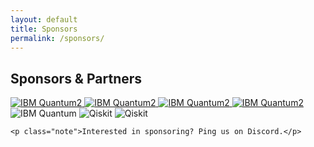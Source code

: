 ```yaml
---
layout: default
title: Sponsors
permalink: /sponsors/
---
```


<main class="container">
  <section id="sponsors" class="card">
    <h2>Sponsors & Partners</h2>
    <div class="sponsor-grid" aria-label="Sponsor logos">
      <a href="https://www.ibm.com/quantum" target="_blank" rel="noopener">
        <img src="{{ '/assets/IBM_Quantum_Logo.png' | relative_url }}"
           alt="IBM Quantum2" class="sponsor-logo" loading="lazy" decoding="async">
      </a>
      <a href="https://www.ibm.com/quantum" target="_blank" rel="noopener">
        <img src="{{ '/assets/IBM_Quantum_Logo.png' | relative_url }}"
           alt="IBM Quantum2" class="sponsor-logo" loading="lazy" decoding="async">
      </a>
      <a href="https://www.ibm.com/quantum" target="_blank" rel="noopener">
        <img src="{{ '/assets/IBM_Quantum_Logo.png' | relative_url }}"
           alt="IBM Quantum2" class="sponsor-logo" loading="lazy" decoding="async">
      </a>
      <a href="https://www.ibm.com/quantum" target="_blank" rel="noopener">
        <img src="{{ '/assets/Badge.svg' | relative_url }}"
           alt="IBM Quantum2" class="sponsor-logo" loading="lazy" decoding="async">
      </a>
      <img src="{{ '/assets/Badge.svg'| relative_url }}" alt="IBM Quantum" class="sponsor-logo" loading="lazy">
      <img src="{{ '/assets/Badge.svg' | relative_url }}" alt="Qiskit" class="sponsor-logo" loading="lazy">
      <img src="{{ '/assets/Badge_Dark.svg' | relative_url }}" alt="Qiskit" class="sponsor-logo" loading="lazy">
    </div>

    <p class="note">Interested in sponsoring? Ping us on Discord.</p>
  </section>
</main>
